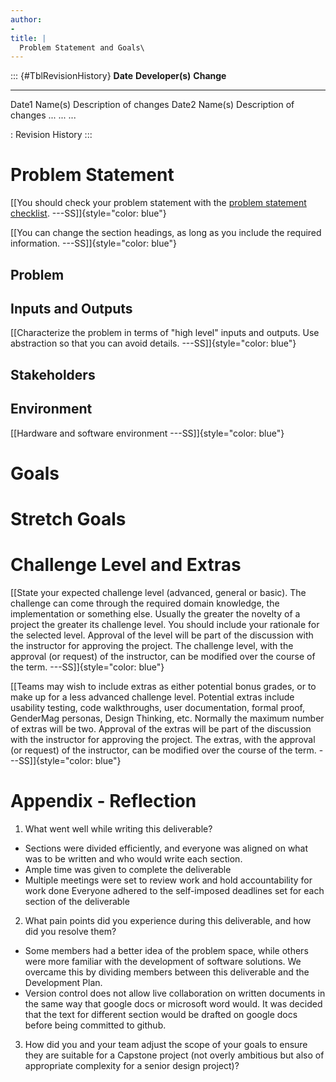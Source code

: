 ```yaml
---
author:
- 
title: |
  Problem Statement and Goals\
---
```


::: {#TblRevisionHistory}
  **Date**   **Developer(s)**   **Change**
  ---------- ------------------ ------------------------
  Date1      Name(s)            Description of changes
  Date2      Name(s)            Description of changes
  \...       \...               \...

  : Revision History
:::

# Problem Statement

[\[You should check your problem statement with the [problem statement
checklist](https://github.com/smiths/capTemplate/blob/main/docs/Checklists/ProbState-Checklist.pdf).
---SS\]]{style="color: blue"}

[\[You can change the section headings, as long as you include the
required information. ---SS\]]{style="color: blue"}

## Problem

## Inputs and Outputs

[\[Characterize the problem in terms of "high level" inputs and outputs.
Use abstraction so that you can avoid details.
---SS\]]{style="color: blue"}

## Stakeholders

## Environment

[\[Hardware and software environment ---SS\]]{style="color: blue"}

# Goals

# Stretch Goals

# Challenge Level and Extras

[\[State your expected challenge level (advanced, general or basic). The
challenge can come through the required domain knowledge, the
implementation or something else. Usually the greater the novelty of a
project the greater its challenge level. You should include your
rationale for the selected level. Approval of the level will be part of
the discussion with the instructor for approving the project. The
challenge level, with the approval (or request) of the instructor, can
be modified over the course of the term. ---SS\]]{style="color: blue"}

[\[Teams may wish to include extras as either potential bonus grades, or
to make up for a less advanced challenge level. Potential extras include
usability testing, code walkthroughs, user documentation, formal proof,
GenderMag personas, Design Thinking, etc. Normally the maximum number of
extras will be two. Approval of the extras will be part of the
discussion with the instructor for approving the project. The extras,
with the approval (or request) of the instructor, can be modified over
the course of the term. ---SS\]]{style="color: blue"}

# Appendix - Reflection

1.  What went well while writing this deliverable?
* Sections were divided efficiently, and everyone was aligned on what was to be written and who would 
write each section.
* Ample time was given to complete the deliverable
* Multiple meetings were set to review work and hold accountability for work done
Everyone adhered to the self-imposed deadlines set for each section of the deliverable


2.  What pain points did you experience during this deliverable, and how
    did you resolve them?
* Some members had a better idea of the problem space, while others were more familiar with the 
development of software solutions. 
We overcame this by dividing members between this deliverable and the Development Plan.
* Version control does not allow live collaboration on written documents in the same way that google docs
 or microsoft word would. It was decided that the text for different section would be drafted on google 
 docs before being committed to github.

3.  How did you and your team adjust the scope of your goals to ensure
    they are suitable for a Capstone project (not overly ambitious but
    also of appropriate complexity for a senior design project)?
